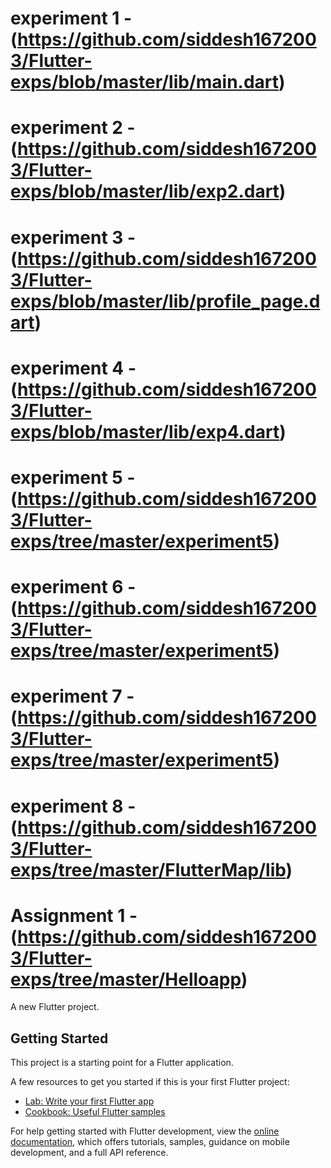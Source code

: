 # experiment 1 - (https://github.com/siddesh1672003/Flutter-exps/blob/master/lib/main.dart)
# experiment 2 - (https://github.com/siddesh1672003/Flutter-exps/blob/master/lib/exp2.dart)
# experiment 3 - (https://github.com/siddesh1672003/Flutter-exps/blob/master/lib/profile_page.dart)
# experiment 4 - (https://github.com/siddesh1672003/Flutter-exps/blob/master/lib/exp4.dart)
# experiment 5 - (https://github.com/siddesh1672003/Flutter-exps/tree/master/experiment5)
# experiment 6 - (https://github.com/siddesh1672003/Flutter-exps/tree/master/experiment5)
# experiment 7 - (https://github.com/siddesh1672003/Flutter-exps/tree/master/experiment5)
# experiment 8 - (https://github.com/siddesh1672003/Flutter-exps/tree/master/FlutterMap/lib)
# Assignment 1 - (https://github.com/siddesh1672003/Flutter-exps/tree/master/Helloapp)
A new Flutter project.

## Getting Started

This project is a starting point for a Flutter application.

A few resources to get you started if this is your first Flutter project:

- [Lab: Write your first Flutter app](https://docs.flutter.dev/get-started/codelab)
- [Cookbook: Useful Flutter samples](https://docs.flutter.dev/cookbook)

For help getting started with Flutter development, view the
[online documentation](https://docs.flutter.dev/), which offers tutorials,
samples, guidance on mobile development, and a full API reference.
